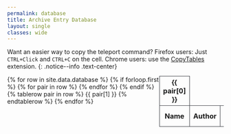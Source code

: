 ```yaml
---
permalink: database
title: Archive Entry Database
layout: single
classes: wide
---
```


<link href="/assets/DataTables/datatables.min.css" rel="stylesheet">
<style>
th, td{
border: 1px solid rgb(61,64,70);
}
.dataTables_wrapper .dataTables_paginate .paginate_button.current, .dataTables_wrapper .dataTables_paginate .paginate_button.current:hover {
color: inherit !important;
border: 1px solid rgba(0, 0, 0, 0.3);
background: rgba(230,230,230,0.1);
}
.dataTables_wrapper .dataTables_paginate .paginate_button:hover {
border: 1px solid rgba(0, 0, 0, 0);
background: rgba(230,230,230,0.1);
}
.dataTables_wrapper .dataTables_length select {
  background-color: rgb(37,42,52);
}
.table-wrapper {
display: flex;
justify-content: center;
}
.table-wrapper table {
margin: 0 auto;
}
#page-title{
text-align: center;
}
article.page {
  float: left;
  width: 100%;
}
</style>

Want an easier way to copy the teleport command?
Firefox users: Just `CTRL+Click` and `CTRL+C` on the cell.
Chrome users: use the [CopyTables](https://github.com/gebrkn/copytables) extension.
{: .notice--info .text-center}
<div class="table-wrapper">
<table id="database" class="hover">
  {% for row in site.data.database %}
    {% if forloop.first %}
    <thead>
    <tr>
      {% for pair in row %}
        <th>{{ pair[0] }}</th>
      {% endfor %}
    </tr>
    </thead>
    {% endif %}
    {% tablerow pair in row %}
      {{ pair[1] }}
    {% endtablerow %}
{% endfor %}
<tfoot>
<tr>
<th>Name</th>
<th>Author</th>
<th>Teleport Command</th>
<th>Notes</th>
<th>Category</th>
<th>Entry Type</th>
</tr>
</tfoot>
</table>
</div>

<script src="/assets/DataTables/jQuery-3.7.0/jquery-3.7.0.min.js" type="text/javascript"></script>
<script src="/assets/DataTables/datatables.min.js" type="text/javascript"></script>
<script src="../assets/DataTables/jquery.hotkeys.min.js" type="text/javascript"></script>
<script>
$.noConflict();
  jQuery(document).ready(function( $ ) {
    $('#database').DataTable({
        dom: "lrtip",
        order: [[0, 'asc']],
        initComplete: function () {
        this.api()
            .columns()
            .every(function () {
                let column = this;
                let title = column.footer().textContent;
                let input = document.createElement('input');
                input.placeholder = title;
                column.footer().replaceChildren(input);
                input.addEventListener('keyup', () => {
                    if (column.search() !== this.value) {
                        column.search(input.value).draw();
                    }
                });
            });
    }
        });
    });
</script>
<script>
document.addEventListener("keydown", function(event) {
if (event.target.tagName.toLowerCase() === 'input' && event.target.type === 'text' || event.target.tagName.toLowerCase() === 'textarea' || event.target.isContentEditable) {
    } else {
    if(event.key === "ArrowLeft") {
        document.querySelector(".previous").click();
    } else if (event.key === "ArrowRight") {
        document.querySelector(".next").click();
    }
}
});
</script>